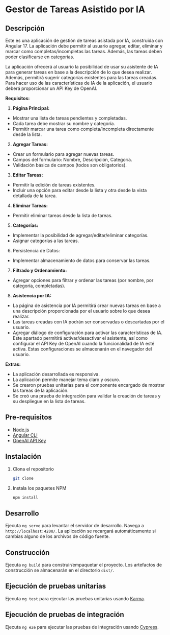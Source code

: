 # Gestor de Tareas Asistido por IA

## Descripción

Este es una aplicación de gestión de tareas asistada por IA, construida con Angular 17. La aplicación debe permitir al usuario agregar, editar, eliminar y marcar como completas/incompletas las tareas. Además, las tareas deben poder clasificarse en categorías.

La aplicación ofrecerá al usuario la posibilidad de usar su asistente de IA para generar tareas en base a la descripción de lo que desea realizar. Además, permitirá sugerir categorías existentes para las tareas creadas. Para hacer uso de las características de IA de la aplicación, el usuario deberá proporcionar un API Key de OpenAI.

**Requisitos:**

1.	**Página Principal:**
- Mostrar una lista de tareas pendientes y completadas. 
- Cada tarea debe mostrar su nombre y categoría.
- Permitir marcar una tarea como completa/incompleta directamente desde la lista.

2.	**Agregar Tareas:**
- Crear un formulario para agregar nuevas tareas.
- Campos del formulario: Nombre, Descripción, Categoría.
- Validación básica de campos (todos son obligatorios).

3.	**Editar Tareas:**
- Permitir la edición de tareas existentes.
- Incluir una opción para editar desde la lista y otra desde la vista detallada de la tarea.

4.	**Eliminar Tareas:**
-	Permitir eliminar tareas desde la lista de tareas.

5.	**Categorías:**
-	Implementar la posibilidad de agregar/editar/eliminar categorías.
-	Asignar categorías a las tareas.
6.	Persistencia de Datos:
-	Implementar almacenamiento de datos para conservar las tareas.

7.	**Filtrado y Ordenamiento:**
-	Agregar opciones para filtrar y ordenar las tareas (por nombre, por categoría, completadas).

8.	**Asistencia por IA:**
- La página de asistencia por IA permitirá crear nuevas tareas en base a una descripción proporcionada por el usuario sobre lo que desea realizar.
-	Las tareas creadas con IA podrán ser conservadas o descartadas por el usuario.
-	Agregar diálogo de configuración para activar las características de IA. Este apartado permitirá activar/desactivar el asistente, así como configurar el API Key de OpenAI cuando la funcionalidad de IA esté activa. Estas configuraciones se almacenarán en el navegador del usuario.

**Extras:**

-	La aplicación desarrollada es responsiva.
-	La aplicación permite manejar tema claro y oscuro.
-	Se crearon pruebas unitarias para el componente encargado de mostrar las tareas de la aplicación.
-	Se creó una prueba de integración para validar la creación de tareas y su despliegue en la lista de tareas.

## Pre-requisitos

- [Node.js](https://nodejs.org/en/download/)
- [Angular CLI](https://angular.io/cli)
- [OpenAI API Key](https://beta.openai.com/)

## Instalación

1. Clona el repositorio
   ```sh
   git clone
    ```
2. Instala los paquetes NPM
    ```sh
    npm install
    ```

## Desarrollo

Ejecuta `ng serve` para levantar el servidor de desarrollo. Navega a `http://localhost:4200/`. La aplicación se recargará automáticamente si cambias alguno de los archivos de código fuente.

## Construcción

Ejecuta `ng build` para construir/empaquetar el proyecto. Los artefactos de construcción se almacenarán en el directorio `dist/`.

## Ejecución de pruebas unitarias

Ejecuta `ng test` para ejecutar las pruebas unitarias usando [Karma](https://karma-runner.github.io).

## Ejecución de pruebas de integración

Ejecuta `ng e2e` para ejecutar las pruebas de integración usando [Cypress](https://www.cypress.io/).
